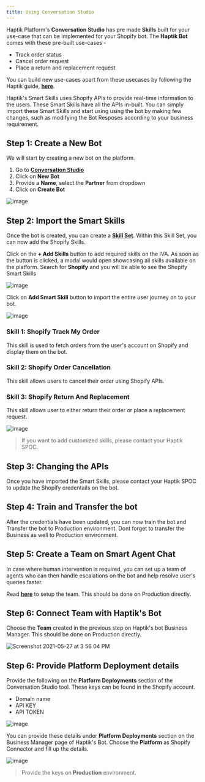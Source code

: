 ```yaml
---
title: Using Conversation Studio
---
```


Haptik Platform's **Conversation Studio** has pre made **Skills** built for your use-case that can be implemented for your Shopify bot. The **Haptik Bot** comes with these pre-built use-cases - 
* Track order status 
* Cancel order request
* Place a return and replacement request

You can build new use-cases apart from these usecases by following the Haptik guide, [**here**](https://docs.haptik.ai/bot-builder/basic/making-first-bot).

Haptik's Smart Skills uses Shopify APIs to provide real-time information to the users. These Smart Skills have all the APIs in-built. You can simply import these Smart Skills and start using using the bot by making few changes, such as modifying the Bot Resposes according to your business requirement.

## Step 1: Create a New Bot

We will start by creating a new bot on the platform. 

1. Go to [**Conversation Studio**](https://staging.hellohaptik.com/mogambo/#/bots)
2. Click on **New Bot**
3. Provide a **Name**, select the **Partner** from dropdown
4. Click on **Create Bot**

![image](https://user-images.githubusercontent.com/75118325/114122315-a5c97500-990d-11eb-999f-425e88d6add9.png)

## Step 2: Import the Smart Skills

Once the bot is created, you can create a [**Skill Set**](https://docs.haptik.ai/bot-builder/basic/create-your-first-bot). Within this Skill Set, you can now add the Shopify Skills.

Click on the **+ Add Skills** button to add required skills on the IVA. As soon as the button is clicked, a modal would open showcasing all skills available on the platform. Search for **Shopify** and you will be able to see the Shopify Smart Skills

![image](https://user-images.githubusercontent.com/75118325/119796968-725f9b80-bef7-11eb-9af8-85efc1f56b94.png)

Click on **Add Smart Skill** button to import the entire user journey on to your bot.

![image](https://user-images.githubusercontent.com/75118325/119797270-b3f04680-bef7-11eb-811c-77e86581b3bf.png)

### Skill 1: Shopify Track My Order

This skill is used to fetch orders from the user's account on Shopify and display them on the bot.

### Skill 2: Shopify Order Cancellation

This skill allows users to cancel their order using Shopify APIs.

### Skill 3: Shopify Return And Replacement

This skill allows user to either return their order or place a replacement request.

![image](https://user-images.githubusercontent.com/75118325/119783369-c3b55e00-beea-11eb-8d1a-a4d6aa275e7b.png)

> If you want to add customized skills, please contact your Haptik SPOC.

## Step 3: Changing the APIs

Once you have imported the Smart Skills, please contact your Haptik SPOC to update the Shopify credentails on the bot.

## Step 4: Train and Transfer the bot

After the credentials have been updated, you can now train the bot and Transfer the bot to Production environment. Dont forget to transfer the Business as well to Production environment.

## Step 5: Create a Team on Smart Agent Chat

In case where human intervention is required, you can set up a team of agents who can then handle escalations on the bot and help resolve user's queries faster.

Read [**here**](https://docs.haptik.ai/agent-chat/) to setup the team. This should be done on Production directly.

## Step 6: Connect Team with Haptik's Bot

Choose the **Team** created in the previous step on Haptik's bot Business Manager. This should be done on Production directly.

![Screenshot 2021-05-27 at 3 56 04 PM](https://user-images.githubusercontent.com/55389979/119810943-2b2bd780-bf04-11eb-9e55-18afe3f6ad82.png)

## Step 6: Provide Platform Deployment details

Provide the following on the **Platform Deployments** section of the Conversation Studio tool. These keys can be found in the Shopify account.
* Domain name
* API KEY
* API TOKEN

![image](https://user-images.githubusercontent.com/75118325/119798732-08e08c80-bef9-11eb-83da-ddaa8b78acbb.png)

You can provide these details under **Platform Deployments** section on the Business Manager page of Haptik's Bot. Choose the **Platform** as Shopify Connector and fill up the details.

![image](https://user-images.githubusercontent.com/75118325/119798192-89eb5400-bef8-11eb-9022-42221b2b9695.png)

> Provide the keys on **Production** environment.
